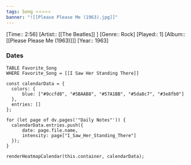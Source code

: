 ```yaml
---
tags: Song ⭐⭐⭐⭐⭐ 
banner: "![[Please Please Me (1963).jpg]]"
---
```

[Time:: 2:56]
[Artist:: [[The Beatles]] ]
[Genre:: Rock]
[Played:: 1]
[Album:: [[Please Please Me (1963)]]]
[Year:: 1963]
### Dates
````dataview
TABLE Favorite_Song
WHERE Favorite_Song = [[I Saw Her Standing There]]
````
  ```dataviewjs
const calendarData = { 
	colors: { 
		blue: ["#9ccfd8", "#5BAAB8", "#57A1BB", "#5da8c7", "#3e8fb0"] 
	}, 
	entries: [] 
}; 

for (let page of dv.pages('"Daily Notes"')) { 
	calendarData.entries.push({ 
		date: page.file.name, 
		intensity: page["I_Saw_Her_Standing_There"]
	}); 
} 

renderHeatmapCalendar(this.container, calendarData);
```
